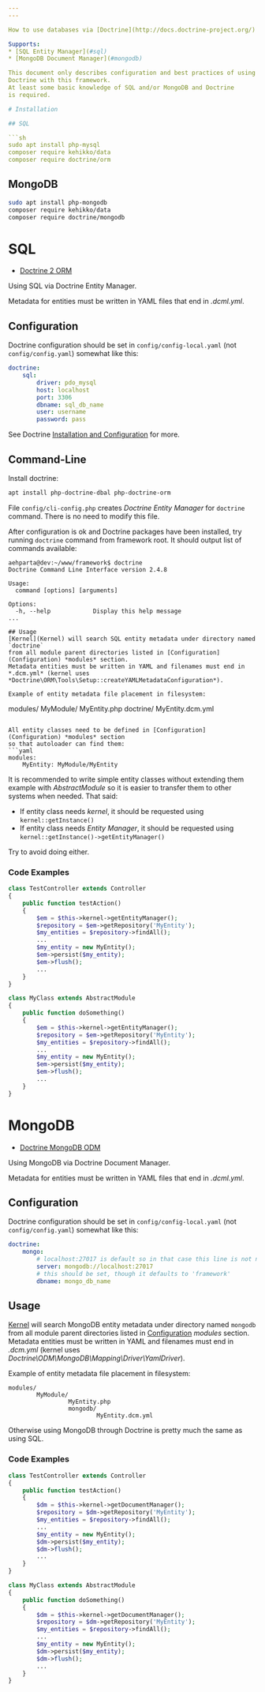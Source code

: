 ```yaml
---
---

How to use databases via [Doctrine](http://docs.doctrine-project.org/) in this framework.

Supports:
* [SQL Entity Manager](#sql)
* [MongoDB Document Manager](#mongodb)

This document only describes configuration and best practices of using
Doctrine with this framework.
At least some basic knowledge of SQL and/or MongoDB and Doctrine
is required.

# Installation

## SQL

```sh
sudo apt install php-mysql
composer require kehikko/data
composer require doctrine/orm
```

## MongoDB

```sh
sudo apt install php-mongodb
composer require kehikko/data
composer require doctrine/mongodb
```

# SQL
* [Doctrine 2 ORM](http://docs.doctrine-project.org/projects/doctrine-orm/)

Using SQL via Doctrine Entity Manager.

Metadata for entities must be written in YAML files that end in *.dcml.yml*.

## Configuration
Doctrine configuration should be set in `config/config-local.yaml` (not `config/config.yaml`) somewhat like this:
```yaml
doctrine:
    sql:
        driver: pdo_mysql
        host: localhost
        port: 3306
        dbname: sql_db_name
        user: username
        password: pass

```
See Doctrine [Installation and Configuration](http://docs.doctrine-project.org/projects/doctrine-orm/en/latest/reference/configuration.html) for more.

## Command-Line
Install doctrine:
```sh
apt install php-doctrine-dbal php-doctrine-orm
```
File `config/cli-config.php` creates *Doctrine Entity Manager* for `doctrine` command.
There is no need to modify this file.

After configuration is ok and Doctrine packages have been installed,
try running `doctrine` command from framework root. It should output list of commands
available:
```
aehparta@dev:~/www/framework$ doctrine
Doctrine Command Line Interface version 2.4.8

Usage:
  command [options] [arguments]

Options:
  -h, --help            Display this help message
...
```

```
## Usage
[Kernel](Kernel) will search SQL entity metadata under directory named `doctrine`
from all module parent directories listed in [Configuration](Configuration) *modules* section.
Metadata entities must be written in YAML and filenames must end in *.dcm.yml* (kernel uses *Doctrine\ORM\Tools\Setup::createYAMLMetadataConfiguration*).

Example of entity metadata file placement in filesystem:
```
modules/
        MyModule/
                 MyEntity.php
                 doctrine/
                          MyEntity.dcm.yml
```

All entity classes need to be defined in [Configuration](Configuration) *modules* section
so that autoloader can find them:
```yaml
modules:
    MyEntity: MyModule/MyEntity
```

It is recommended to write simple entity classes without extending them example
with *AbstractModule* so it is easier to transfer them to other systems when needed.
That said:
* If entity class needs *kernel*, it should be requested using `kernel::getInstance()`
* If entity class needs *Entity Manager*, it should be requested using `kernel::getInstance()->getEntityManager()`

Try to avoid doing either.

### Code Examples
```php
class TestController extends Controller
{
    public function testAction()
    {
        $em = $this->kernel->getEntityManager();
        $repository = $em->getRepository('MyEntity');
        $my_entities = $repository->findAll();
        ...
        $my_entity = new MyEntity();
        $em->persist($my_entity);
        $em->flush();
        ...
    }
}
```

```php
class MyClass extends AbstractModule
{
    public function doSomething()
    {
        $em = $this->kernel->getEntityManager();
        $repository = $em->getRepository('MyEntity');
        $my_entities = $repository->findAll();
        ...
        $my_entity = new MyEntity();
        $em->persist($my_entity);
        $em->flush();
        ...
    }
}
```

# MongoDB
* [Doctrine MongoDB ODM](http://docs.doctrine-project.org/projects/doctrine-mongodb-odm/)

Using MongoDB via Doctrine Document Manager.

Metadata for entities must be written in YAML files that end in *.dcml.yml*.

## Configuration
Doctrine configuration should be set in `config/config-local.yaml` (not `config/config.yaml`) somewhat like this:
```yaml
doctrine:
    mongo:
        # localhost:27017 is default so in that case this line is not needed
        server: mongodb://localhost:27017
        # this should be set, though it defaults to 'framework'
        dbname: mongo_db_name

```
## Usage
[Kernel](Kernel) will search MongoDB entity metadata under directory named `mongodb`
from all module parent directories listed in [Configuration](Configuration) *modules* section.
Metadata entities must be written in YAML and filenames must end in *.dcm.yml* (kernel uses *Doctrine\ODM\MongoDB\Mapping\Driver\YamlDriver*).

Example of entity metadata file placement in filesystem:
```
modules/
        MyModule/
                 MyEntity.php
                 mongodb/
                         MyEntity.dcm.yml
```

Otherwise using MongoDB through Doctrine is pretty much the same as using SQL.

### Code Examples
```php
class TestController extends Controller
{
    public function testAction()
    {
        $dm = $this->kernel->getDocumentManager();
        $repository = $dm->getRepository('MyEntity');
        $my_entities = $repository->findAll();
        ...
        $my_entity = new MyEntity();
        $dm->persist($my_entity);
        $dm->flush();
        ...
    }
}
```

```php
class MyClass extends AbstractModule
{
    public function doSomething()
    {
        $dm = $this->kernel->getDocumentManager();
        $repository = $dm->getRepository('MyEntity');
        $my_entities = $repository->findAll();
        ...
        $my_entity = new MyEntity();
        $dm->persist($my_entity);
        $dm->flush();
        ...
    }
}
```
